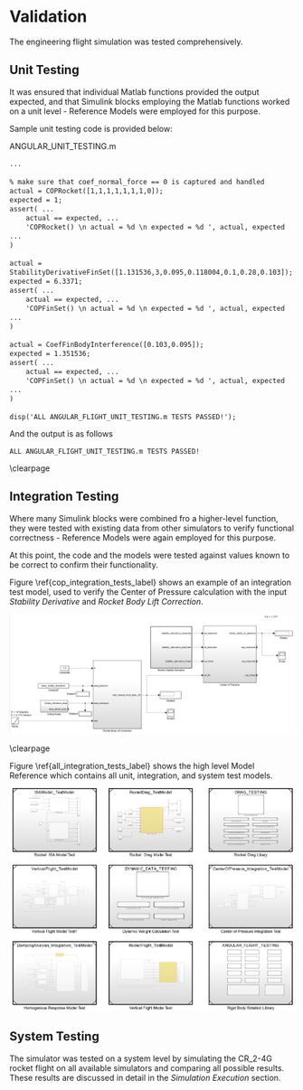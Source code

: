# Validation

The engineering flight simulation was tested comprehensively.

## Unit Testing

It was ensured that individual Matlab functions provided the output expected, and that Simulink blocks employing the Matlab functions worked on a unit level - Reference Models were employed for this purpose.

Sample unit testing code is provided below:

ANGULAR_UNIT_TESTING.m
```
...

% make sure that coef_normal_force == 0 is captured and handled
actual = COPRocket([1,1,1,1,1,1,1,0]);
expected = 1;
assert( ...
    actual == expected, ...
    'COPRocket() \n actual = %d \n expected = %d ', actual, expected ...
)

actual = StabilityDerivativeFinSet([1.131536,3,0.095,0.118004,0.1,0.28,0.103]);
expected = 6.3371;
assert( ...
    actual == expected, ...
    'COPFinSet() \n actual = %d \n expected = %d ', actual, expected ...
)

actual = CoefFinBodyInterference([0.103,0.095]);
expected = 1.351536;
assert( ...
    actual == expected, ...
    'COPFinSet() \n actual = %d \n expected = %d ', actual, expected ...
)

disp('ALL ANGULAR_FLIGHT_UNIT_TESTING.m TESTS PASSED!');

```

And the output is as follows

```
ALL ANGULAR_FLIGHT_UNIT_TESTING.m TESTS PASSED!
```
\clearpage 

## Integration Testing

Where many Simulink blocks were combined fro a higher-level function, they were tested with existing data from other simulators to verify functional correctness - Reference Models were again employed for this purpose.

At this point, the code and the models were tested against values known to be correct to confirm their functionality.

Figure \ref{cop_integration_tests_label} shows an example of an integration test model, used to verify the Center of Pressure calculation with the input *Stability Derivative* and *Rocket Body Lift Correction*. 

[cop_integration_tests]: images/CenterOfPressure_Integration_TestModel.png "COP Integration Test" 
![Center of Pressure - Integration Test\label{cop_integration_tests_label}][cop_integration_tests] 

\clearpage 

Figure \ref{all_integration_tests_label} shows the high level Model Reference which contains all unit, integration, and system test models.

[all_integration_tests]: images/ALL_TESTS.png "All Integration Tests" 
![All Integration Tests \label{all_integration_tests_label}][all_integration_tests] 

## System Testing

The simulator was tested on a system level by simulating the CR_2-4G rocket flight on all available simulators and comparing all possible results. 
These results are discussed in detail in the *Simulation Execution* section.
